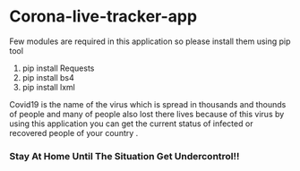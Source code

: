 # Corona-live-tracker-app

Few modules are required in this application so please install them using pip tool 
1. pip install Requests
2. pip install bs4
3. pip install lxml

Covid19 is the name of the virus which is spread in thousands and thounds of people and many of people also lost there lives because of this virus by using this application you can get the current status of infected or recovered people of your country .

### Stay At Home Until The Situation Get Undercontrol!!
